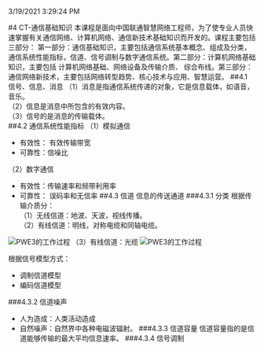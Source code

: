 3/19/2021 3:29:24 PM 

#4 CT-通信基础知识
本课程是面向中国联通智慧网络工程师，为了使专业人员快速掌握有关通信网络、计算机网络、通信新技术基础知识而开发的。课程主要包括三部分： 第一部分：通信基础知识，主要包括通信系统基本概念、组成及分类，通信系统性能指标，信道、信号调制与数字通信系统。第二部分：计算机网络基础知识，主要包括 计算机网络基础、网络设备及传输介质、 综合布线。第三部分：通信网络新技术，主要包括网络转型趋势、核心技术与应用、智慧运营。 
##4.1 信号、信息、消息
（1）消息是指通信系统传递的对象，它是信息载体，如语音，音乐。  
（2）信息是消息中所包含的有效内容。  
（3）信号的是消息的传输载体。  
##4.2 通信系统性能指标
（1）模拟通信    

* 有效性： 有效传输带宽
* 可靠性：信噪比  

（2）数字通信  
* 有效性：传输速率和频带利用率
* 可靠性： 误码率和无信率
##4.3 信道
信息的传送通道
###4.3.1 分类
根据传输介质分：  
（1）无线信道：地波、天波，视线传播。  
（2）有线信道：明线，对称电缆和同轴电缆。

![PWE3的工作过程](../image/1.png)
（3）有线信道：光缆
![PWE3的工作过程](../image/2.png)

根据信号模型方式：
   
* 调制信道模型
* 编码信道模型

###4.3.2 信道噪声
* 人为造成：人类活动造成
* 自然噪声：自然界中各种电磁波辐射。
###4.3.3 信道容量
信道容量指的是信道能够传输的最大平均信息速率。
###4.3.4 信号调制
